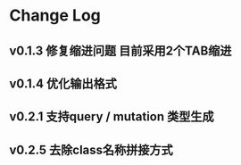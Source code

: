 # Change Log

## v0.1.3 修复缩进问题 目前采用2个TAB缩进

## v0.1.4 优化输出格式

## v0.2.1 支持query / mutation 类型生成

## v0.2.5 去除class名称拼接方式